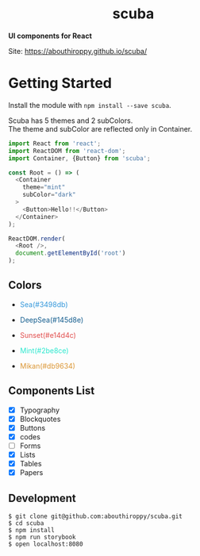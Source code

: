 <div align="center">
  <h1>scuba</h1>
</div>

<strong>UI components for React</strong>

Site: https://abouthiroppy.github.io/scuba/

# Getting Started
Install the module with `npm install --save scuba`.

Scuba has 5 themes and 2 subColors.  
The theme and subColor are reflected only in Container.

```javascript
import React from 'react';
import ReactDOM from 'react-dom';
import Container, {Button} from 'scuba';

const Root = () => (
  <Container
    theme="mint"
    subColor="dark"
  >
    <Button>Hello!!</Button>
  </Container>
);

ReactDOM.render(
  <Root />,
  document.getElementById('root')
);
```

## Colors
- <p style="color:#3498db">Sea(#3498db)<p>
- <p style="color:#145d8e">DeepSea(#145d8e)<p>
- <p style="color:#e14d4c">Sunset(#e14d4c)<p>
- <p style="color:#2be8ce">Mint(#2be8ce)<p>
- <p style="color:#db9634">Mikan(#db9634)<p>

## Components List
- [x] Typography
- [x] Blockquotes
- [x] Buttons
- [x] codes
- [ ] Forms
- [x] Lists
- [x] Tables
- [x] Papers

## Development
```
$ git clone git@github.com:abouthiroppy/scuba.git
$ cd scuba
$ npm install
$ npm run storybook
$ open localhost:8080
```
